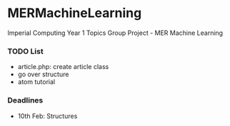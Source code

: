 # MERMachineLearning
Imperial Computing Year 1 Topics Group Project - MER Machine Learning

### TODO List
 - article.php: create article class
 - go over structure
 - atom tutorial

### Deadlines
 - 10th Feb: Structures
